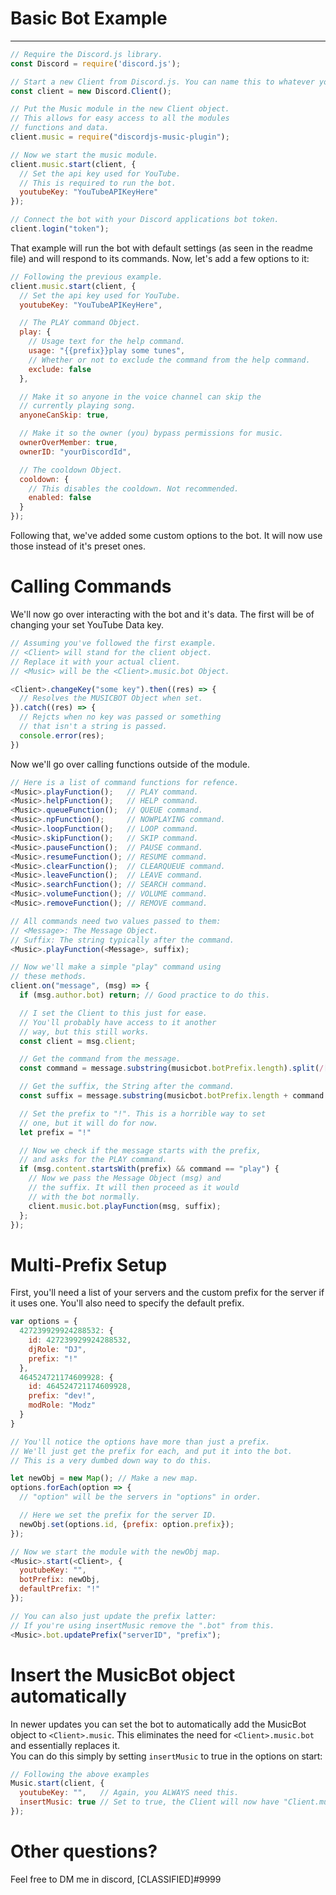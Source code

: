 # Basic Bot Example
***
```js
// Require the Discord.js library.
const Discord = require('discord.js');

// Start a new Client from Discord.js. You can name this to whatever you like.
const client = new Discord.Client();

// Put the Music module in the new Client object.
// This allows for easy access to all the modules
// functions and data.
client.music = require("discordjs-music-plugin");

// Now we start the music module.
client.music.start(client, {
  // Set the api key used for YouTube.
  // This is required to run the bot.
  youtubeKey: "YouTubeAPIKeyHere"
});

// Connect the bot with your Discord applications bot token.
client.login("token");
```
That example will run the bot with default settings (as seen in the readme file) and will respond to its commands. Now, let's add a few options to it:
```js
// Following the previous example.
client.music.start(client, {
  // Set the api key used for YouTube.
  youtubeKey: "YouTubeAPIKeyHere",

  // The PLAY command Object.
  play: {
    // Usage text for the help command.
    usage: "{{prefix}}play some tunes",
    // Whether or not to exclude the command from the help command.
    exclude: false  
  },

  // Make it so anyone in the voice channel can skip the
  // currently playing song.
  anyoneCanSkip: true,

  // Make it so the owner (you) bypass permissions for music.
  ownerOverMember: true,
  ownerID: "yourDiscordId",

  // The cooldown Object.
  cooldown: {
    // This disables the cooldown. Not recommended.
    enabled: false
  }
});
```
Following that, we've added some custom options to the bot. It will now use those instead of it's preset ones.  

# Calling Commands
We'll now go over interacting with the bot and it's data. The first will be of changing your set YouTube Data key.
```js
// Assuming you've followed the first example.
// <Client> will stand for the client object.
// Replace it with your actual client.
// <Music> will be the <Client>.music.bot Object.

<Client>.changeKey("some key").then((res) => {
  // Resolves the MUSICBOT Object when set.
}).catch((res) => {
  // Rejcts when no key was passed or something
  // that isn't a string is passed.
  console.error(res);
})
```

Now we'll go over calling functions outside of the module.
```js
// Here is a list of command functions for refence.
<Music>.playFunction();   // PLAY command.
<Music>.helpFunction();   // HELP command.
<Music>.queueFunction();  // QUEUE command.
<Music>.npFunction();     // NOWPLAYING command.
<Music>.loopFunction();   // LOOP command.
<Music>.skipFunction();   // SKIP command.
<Music>.pauseFunction();  // PAUSE command.
<Music>.resumeFunction(); // RESUME command.
<Music>.clearFunction();  // CLEARQUEUE command.
<Music>.leaveFunction();  // LEAVE command.
<Music>.searchFunction(); // SEARCH command.
<Music>.volumeFunction(); // VOLUME command.
<Music>.removeFunction(); // REMOVE command.

// All commands need two values passed to them:
// <Message>: The Message Object.
// Suffix: The string typically after the command.
<Music>.playFunction(<Message>, suffix);

// Now we'll make a simple "play" command using
// these methods.
client.on("message", (msg) => {
  if (msg.author.bot) return; // Good practice to do this.

  // I set the Client to this just for ease.
  // You'll probably have access to it another
  // way, but this still works.
  const client = msg.client;

  // Get the command from the message.
  const command = message.substring(musicbot.botPrefix.length).split(/[ \n]/)[0].trim();

  // Get the suffix, the String after the command.
  const suffix = message.substring(musicbot.botPrefix.length + command.length).trim();

  // Set the prefix to "!". This is a horrible way to set
  // one, but it will do for now.
  let prefix = "!"

  // Now we check if the message starts with the prefix,
  // and asks for the PLAY command.
  if (msg.content.startsWith(prefix) && command == "play") {
    // Now we pass the Message Object (msg) and
    // the suffix. It will then proceed as it would
    // with the bot normally.
    client.music.bot.playFunction(msg, suffix);
  };
});
```

# Multi-Prefix Setup
First, you'll need a list of your servers and the custom prefix for the server if it uses one. You'll also need to specify the default prefix.
```js
var options = {
  427239929924288532: {
    id: 427239929924288532,
    djRole: "DJ",
    prefix: "!"
  },
  464524721174609928: {
    id: 464524721174609928,
    prefix: "dev!",
    modRole: "Modz"
  }
}

// You'll notice the options have more than just a prefix.
// We'll just get the prefix for each, and put it into the bot.
// This is a very dumbed down way to do this.

let newObj = new Map(); // Make a new map.
options.forEach(option => {
  // "option" will be the servers in "options" in order.

  // Here we set the prefix for the server ID.
  newObj.set(options.id, {prefix: option.prefix});
});

// Now we start the module with the newObj map.
<Music>.start(<Client>, {
  youtubeKey: "",
  botPrefix: newObj,
  defaultPrefix: "!"
});

// You can also just update the prefix latter:
// If you're using insertMusic remove the ".bot" from this.
<Music>.bot.updatePrefix("serverID", "prefix");
```

# Insert the MusicBot object automatically
In newer updates you can set the bot to automatically add the MusicBot object to `<Client>.music`. This eliminates the need for `<Client>.music.bot` and essentially replaces it.  
You can do this simply by setting `insertMusic` to true in the options on start:
```js
// Following the above examples
Music.start(client, {
  youtubeKey: "",   // Again, you ALWAYS need this.
  insertMusic: true // Set to true, the Client will now have "Client.music".
});
```

# Other questions?
Feel free to DM me in discord, [CLASSIFIED]#9999
